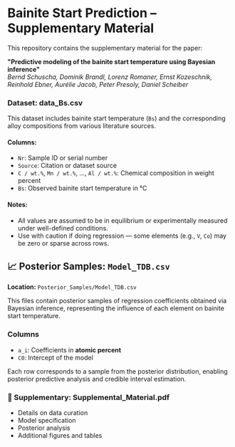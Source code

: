 # Bainite Start Prediction – Supplementary Material

This repository contains the supplementary material for the paper:

**"Predictive modeling of the bainite start temperature using Bayesian inference"**  
*Bernd Schuscha, Dominik Brandl, Lorenz Romaner, Ernst Kozeschnik, Reinhold Ebner, Aurélie Jacob, Peter Presoly, Daniel Scheiber*



### Dataset: data_Bs.csv

This dataset includes bainite start temperature (`Bs`) and the corresponding alloy compositions from various literature sources.

#### Columns:

- `Nr`: Sample ID or serial number
- `Source`: Citation or dataset source
- `C / wt.%`, `Mn / wt.%`, ..., `Al / wt.%`: Chemical composition in weight percent
- `Bs`: Observed bainite start temperature in °C

#### Notes:
- All values are assumed to be in equilibrium or experimentally measured under well-defined conditions.
- Use with caution if doing regression — some elements (e.g., `V`, `Co`) may be zero or sparse across rows.

## 📈 Posterior Samples: `Model_TDB.csv`
**Location:** `Posterior_Samples/Model_TDB.csv`

This files contain posterior samples of regression coefficients obtained via Bayesian inference, representing the influence of each element on bainite start temperature.

### Columns

- `a_i`: Coefficients in **atomic percent**
- `C0`: Intercept of the model

Each row corresponds to a sample from the posterior distribution, enabling posterior predictive analysis and credible interval estimation.


### 📄 Supplementary: Supplemental_Material.pdf

- Details on data curation
- Model specification
- Posterior analysis
- Additional figures and tables
